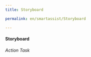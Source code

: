 ```yaml
---
title: Storyboard

permalink: en/smartassist/Storyboard

---
```

#### Storyboard
###### Action Task
